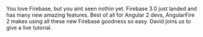 You love Firebase, but you aint seen nothin yet. Firebase 3.0 just landed and has many new amazing features. Best of all for Angular 2 devs, AngularFire 2 makes using all these new Firebase goodness so easy. David joins us to give a live tutorial.